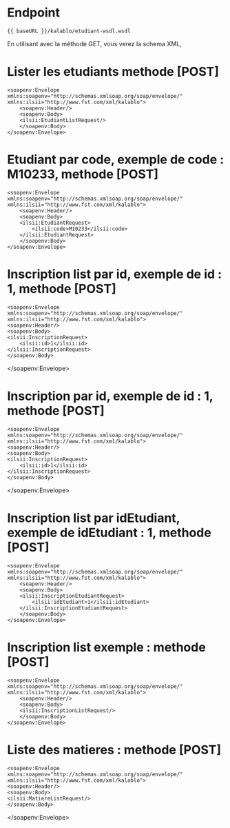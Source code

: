 ## 

# Endpoint

    {{ baseURL }}/kalablo/etudiant-wsdl.wsdl

En utilisant avec la méthode GET, vous verez la schema XML,

# Lister les etudiants methode [POST]
    <soapenv:Envelope xmlns:soapenv="http://schemas.xmlsoap.org/soap/envelope/" xmlns:ilsii="http://www.fst.com/xml/kalablo">
        <soapenv:Header/>
        <soapenv:Body>
        <ilsii:EtudiantListRequest/>
        </soapenv:Body>
    </soapenv:Envelope>

# Etudiant par code, exemple de code : M10233, methode [POST]
    <soapenv:Envelope xmlns:soapenv="http://schemas.xmlsoap.org/soap/envelope/" xmlns:ilsii="http://www.fst.com/xml/kalablo">
        <soapenv:Header/>
        <soapenv:Body>
        <ilsii:EtudiantRequest>
            <ilsii:code>M10233</ilsii:code>
        </ilsii:EtudiantRequest>
        </soapenv:Body>
    </soapenv:Envelope>

# Inscription list par id, exemple de id : 1, methode [POST]
    <soapenv:Envelope xmlns:soapenv="http://schemas.xmlsoap.org/soap/envelope/" xmlns:ilsii="http://www.fst.com/xml/kalablo">
    <soapenv:Header/>
    <soapenv:Body>
    <ilsii:InscriptionRequest>
        <ilsii:id>1</ilsii:id>
    </ilsii:InscriptionRequest>
    </soapenv:Body>
</soapenv:Envelope>

# Inscription par id, exemple de id : 1, methode [POST]
    <soapenv:Envelope xmlns:soapenv="http://schemas.xmlsoap.org/soap/envelope/" xmlns:ilsii="http://www.fst.com/xml/kalablo">
    <soapenv:Header/>
    <soapenv:Body>
    <ilsii:InscriptionRequest>
        <ilsii:id>1</ilsii:id>
    </ilsii:InscriptionRequest>
    </soapenv:Body>
</soapenv:Envelope>

# Inscription list par idEtudiant, exemple de idEtudiant : 1, methode [POST]
    <soapenv:Envelope xmlns:soapenv="http://schemas.xmlsoap.org/soap/envelope/" xmlns:ilsii="http://www.fst.com/xml/kalablo">
        <soapenv:Header/>
        <soapenv:Body>
        <ilsii:InscriptionEtudiantRequest>
            <ilsii:idEtudiant>1</ilsii:idEtudiant>
        </ilsii:InscriptionEtudiantRequest>
        </soapenv:Body>
    </soapenv:Envelope>

# Inscription list exemple : methode [POST]
    <soapenv:Envelope xmlns:soapenv="http://schemas.xmlsoap.org/soap/envelope/" xmlns:ilsii="http://www.fst.com/xml/kalablo">
        <soapenv:Header/>
        <soapenv:Body>
        <ilsii:InscriptionListRequest/>
        </soapenv:Body>
    </soapenv:Envelope>

# Liste des matieres : methode [POST]
    <soapenv:Envelope xmlns:soapenv="http://schemas.xmlsoap.org/soap/envelope/" xmlns:ilsii="http://www.fst.com/xml/kalablo">
    <soapenv:Header/>
    <soapenv:Body>
    <ilsii:MatiereListRequest/>
    </soapenv:Body>
</soapenv:Envelope>




